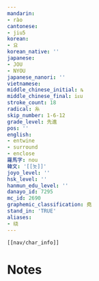 ```yaml
---
mandarin:
- rào
cantonese:
- jiu5
korean:
- 요
korean_native: ''
japanese:
- JOU
- NYOU
japanese_nanori: ''
vietnamese:
middle_chinese_initial: ȵ
middle_chinese_final: iᴇu
stroke_count: 18
radical: 糸
skip_number: 1-6-12
grade_level: 先進
pos: ''
english:
- entwine
- surround
- enclose
羅馬字: nou
韓文: '[[놋]]'
joyo_level: ''
hsk_level: ''
hanmun_edu_level: ''
danayo_id: 7295
mc_id: 2690
graphemic_classification: 堯
stand_in: 'TRUE'
aliases:
- 绕
---
```

```meta-bind-embed
[[nav/char_info]]
```

# Notes
